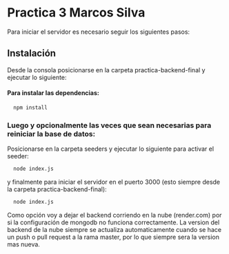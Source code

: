 # Practica 3 Marcos Silva

Para iniciar el servidor es necesario seguir los siguientes pasos:

## Instalación

Desde la consola posicionarse en la carpeta practica-backend-final y ejecutar lo siguiente:

#### Para instalar las dependencias:
```bash
  npm install 
```

### Luego y opcionalmente las veces que sean necesarias para reiniciar la base de datos:

Posicionarse en la carpeta seeders y ejecutar lo siguiente para activar el seeder:
```bash
  node index.js 
```

y finalmente para iniciar el servidor en el puerto 3000 (esto siempre desde la carpeta practica-backend-final):
```bash
  node index.js 
```

Como opción voy a dejar el backend corriendo en la nube (render.com) por si la configuración de mongodb no funciona correctamente.
La version del backend de la nube siempre se actualiza automaticamente cuando se hace un push o pull request a la rama master, por lo que siempre sera la version mas nueva.